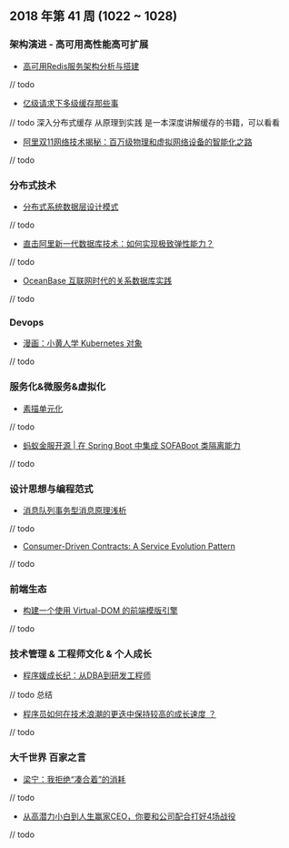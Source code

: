 
## 2018 年第 41 周 (1022 ~ 1028)

### 架构演进 - 高可用高性能高可扩展

- [高可用Redis服务架构分析与搭建](https://mp.weixin.qq.com/s/eQccOeq1pKp0IE0JcvvLpQ)

// todo

- [亿级请求下多级缓存那些事](https://mp.weixin.qq.com/s/1hXJSMxYhbum5YD1EO1KbA)

// todo 深入分布式缓存 从原理到实践 是一本深度讲解缓存的书籍，可以看看

- [阿里双11网络技术揭秘：百万级物理和虚拟网络设备的智能化之路](https://mp.weixin.qq.com/s/_p1pT5JFbIqZFSiDXC7Ecg)

// todo

### 分布式技术

- [分布式系统数据层设计模式](https://mp.weixin.qq.com/s/_CBoYbOoVDkFDoEgC0I68Q)

// todo

- [直击阿里新一代数据库技术：如何实现极致弹性能力？](https://mp.weixin.qq.com/s/X8fdVKoiGx1chxVjtvk1tw)

// todo

- [OceanBase 互联网时代的关系数据库实践](https://mp.weixin.qq.com/s/GB6P13YeR--t1wbcdcQh9Q)

// todo

### Devops

- [漫画：小黄人学 Kubernetes 对象](https://mp.weixin.qq.com/s/NhefFo1XBwzWrAEqcQNeuA)

// todo

### 服务化&微服务&虚拟化

- [素描单元化](https://mp.weixin.qq.com/s/jfbHvEMSZtgXis3AtSOZyw)

// todo

- [蚂蚁金服开源 | 在 Spring Boot 中集成 SOFABoot 类隔离能力](https://mp.weixin.qq.com/s/VrsITin7FNU3BymcsXlDlQ)

// todo


### 设计思想与编程范式

- [消息队列事务型消息原理浅析](https://mp.weixin.qq.com/s/ufTdKKYHENWRXlarbybgvg)

// todo

- [Consumer-Driven Contracts: A Service Evolution Pattern](https://martinfowler.com/articles/consumerDrivenContracts.html)

// todo

### 前端生态

- [构建一个使用 Virtual-DOM 的前端模版引擎](https://github.com/livoras/blog/issues/14)

// todo

### 技术管理 & 工程师文化 & 个人成长

- [程序媛成长纪：从DBA到研发工程师](https://mp.weixin.qq.com/s/KRjKlDEHJWcK1-oXf2k_8A)

// todo 总结

- [程序员如何在技术浪潮的更迭中保持较高的成长速度 ？](https://mp.weixin.qq.com/s/6EpeirxGg3eIM0dy77E16Q)

// todo

### 大千世界 百家之言

- [梁宁：我拒绝“凑合着”的消耗](https://36kr.com/p/5158058.html?from=groupmessage&isappinstalled=0)

// todo

- [从高潜力小白到人生赢家CEO，你要和公司配合打好4场战役](https://mp.weixin.qq.com/s/dWMEzxYuPqUOZnYPZQKRlw)

// todo

